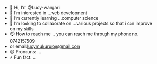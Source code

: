 - 👋 Hi, I’m @Lucy-wangari
- 👀 I’m interested in ...web development
- 🌱 I’m currently learning ...computer science
- 💞️ I’m looking to collaborate on ...various projects so that i can improve on my skills
- 📫 How to reach me ... you can reach me through my phone no. 0742157509
- or email:lucymukururo@gmail.com
- 😄 Pronouns: ...
- ⚡ Fun fact: ...

<!---
Lucy-wangari/Lucy-wangari is a ✨ special ✨ repository because its `README.md` (this file) appears on your GitHub profile.
You can click the Preview link to take a look at your changes.
--->
